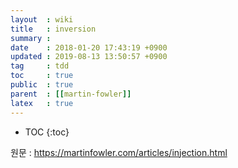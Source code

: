 ```yaml
---
layout  : wiki 
title   : inversion
summary :
date    : 2018-01-20 17:43:19 +0900
updated : 2019-08-13 13:50:57 +0900
tag     : tdd
toc     : true
public  : true
parent  : [[martin-fowler]]
latex   : true
---
```

* TOC
{:toc}

원문 : https://martinfowler.com/articles/injection.html
